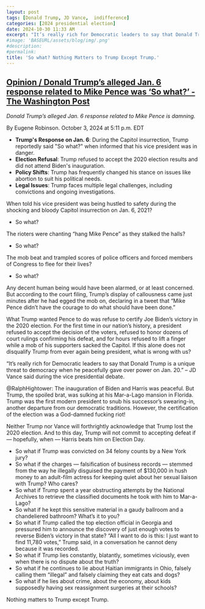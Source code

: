 ```yaml
---
layout: post
tags: [Donald Trump, JD Vance,  indifference]
categories: [2024 presidential election]
date: 2024-10-30 11:33 AM
excerpt: "It’s really rich for Democratic leaders to say that Donald Trump is a unique threat to democracy when he peacefully gave over power on Jan. 20. – lied JD Vance during VP debate, ignoring January 6th"
#image: 'BASEURL/assets/blog/img/.png'
#description:
#permalink:
title: 'So what? Nothing Matters to Trump Except Trump.'
---
```



## [Opinion / Donald Trump’s alleged Jan. 6 response related to Mike Pence was ‘So what?’ - The Washington Post](https://www.washingtonpost.com/opinions/2024/10/03/donald-trump-jack-smith-election-jan-6/)

*Donald Trump’s alleged Jan. 6 response related to Mike Pence is damning.*

By Eugene Robinson. October 3, 2024 at 5:11 p.m. EDT

- **Trump's Response on Jan. 6**: During the Capitol insurrection, Trump reportedly said "So what?" when informed that his vice president was in danger.
- **Election Refusal**: Trump refused to accept the 2020 election results and did not attend Biden's inauguration.
- **Policy Shifts**: Trump has frequently changed his stance on issues like abortion to suit his political needs.
- **Legal Issues**: Trump faces multiple legal challenges, including convictions and ongoing investigations.

When told his vice president was being hustled to safety during the shocking and bloody Capitol insurrection on Jan. 6, 2021?

  - So what? 

The rioters were chanting “hang Mike Pence” as they stalked the halls? 

- So what?

The mob beat and trampled scores of police officers and forced members of Congress to flee for their lives?

- So what?

Any decent human being would have been alarmed, or at least concerned. But according to the court filing, Trump’s display of callousness came just minutes after he had egged the mob on, declaring in a tweet that “Mike Pence didn’t have the courage to do what should have been done.”

What Trump wanted Pence to do was refuse to certify Joe Biden’s victory in the 2020 election. For the first time in our nation’s history, a president refused to accept the decision of the voters, refused to honor dozens of court rulings confirming his defeat, and for hours refused to lift a finger while a mob of his supporters sacked the Capitol. If this alone does not disqualify Trump from ever again being president, what is wrong with us?

“It’s really rich for Democratic leaders to say that Donald Trump is a unique threat to democracy when he peacefully gave over power on Jan. 20.” – JD Vance said during the vice presidential debate.

@RalphHightower: The inauguration of Biden and Harris was peaceful. But Trump, the spoiled brat, was sulking at his Mar-a-Lago mansion in Florida. Trump was the first modern president to snub his successor’s swearing-in, another departure from our democratic traditions. However, the certification of the election was a God-damned fucking riot!

Neither Trump nor Vance will forthrightly acknowledge that Trump lost the 2020 election. And to this day, Trump will not commit to accepting defeat if — hopefully, when — Harris beats him on Election Day.

- So what if Trump was convicted on 34 felony counts by a New York jury? 
- So what if the charges — falsification of business records — stemmed from the way he illegally disguised the payment of $130,000 in hush money to an adult-film actress for keeping quiet about her sexual liaison with Trump? Who cares?
- So what if Trump spent a year obstructing attempts by the National Archives to retrieve the classified documents he took with him to Mar-a-Lago?
- So what if he kept this sensitive material in a gaudy ballroom and a chandeliered bathroom? What’s it to you?
- So what if Trump called the top election official in Georgia and pressured him to announce the discovery of just enough votes to reverse Biden’s victory in that state? “All I want to do is this: I just want to find 11,780 votes,” Trump said, in a conversation he cannot deny because it was recorded.
- So what if Trump lies constantly, blatantly, sometimes viciously, even when there is no dispute about the truth? 
- So what if he continues to lie about Haitian immigrants in Ohio, falsely calling them “illegal” and falsely claiming they eat cats and dogs? 
- So what if he lies about crime, about the economy, about kids supposedly having sex reassignment surgeries at their schools?

Nothing matters to Trump except Trump.

